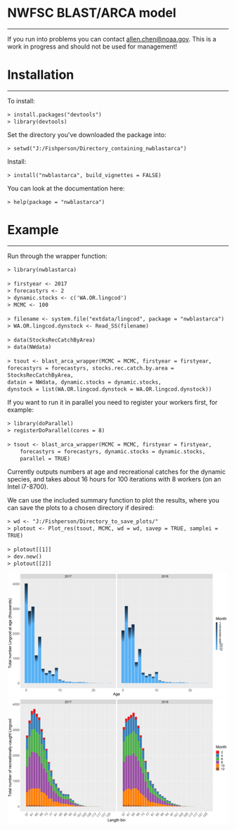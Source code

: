 NWFSC BLAST/ARCA model
=========
---

If you run into problems you can contact allen.chen@noaa.gov. This is a work in progress and should not be used for management!

# Installation #
---

To install:

    > install.packages("devtools")
	> library(devtools)
	
Set the directory you've downloaded the package into:

    > setwd("J:/Fishperson/Directory_containing_nwblastarca")

Install:

    > install("nwblastarca", build_vignettes = FALSE)

You can look at the documentation here:

    > help(package = "nwblastarca")

# Example #
---
    
Run through the wrapper function:

    > library(nwblastarca)

    > firstyear <- 2017
    > forecastyrs <- 2
    > dynamic.stocks <- c('WA.OR.lingcod')
    > MCMC <- 100

    > filename <- system.file("extdata/lingcod", package = "nwblastarca")
    > WA.OR.lingcod.dynstock <- Read_SS(filename)

    > data(StocksRecCatchByArea)
    > data(NWdata)
    
    > tsout <- blast_arca_wrapper(MCMC = MCMC, firstyear = firstyear, 
    forecastyrs = forecastyrs, stocks.rec.catch.by.area = StocksRecCatchByArea, 
    datain = NWdata, dynamic.stocks = dynamic.stocks, 
    dynstock = list(WA.OR.lingcod.dynstock = WA.OR.lingcod.dynstock))

If you want to run it in parallel you need to register your workers first, for
example:

    > library(doParallel)
    > registerDoParallel(cores = 8)
        
    > tsout <- blast_arca_wrapper(MCMC = MCMC, firstyear = firstyear, 
        forecastyrs = forecastyrs, dynamic.stocks = dynamic.stocks, 
        parallel = TRUE)

Currently outputs numbers at age and recreational catches for the dynamic 
species, and takes about 16 hours for 100 iterations with 8 workers (on an Intel
i7-8700).

We can use the included summary function to plot the results, where you can
save the plots to a chosen directory if desired:
    
    > wd <- "J:/Fishperson/Directory_to_save_plots/"
    > plotout <- Plot_res(tsout, MCMC, wd = wd, savep = TRUE, samplei = TRUE)

    > plotout[[1]]
    > dev.new()
    > plotout[[2]]

![Numbers at age](/inst/rdme/NAA.png)
![Recreational catches](/inst/rdme/reccatches.png)
